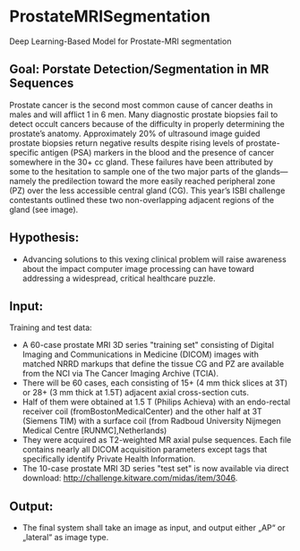 # ProstateMRISegmentation
Deep Learning-Based Model for Prostate-MRI segmentation

## Goal: Porstate Detection/Segmentation in MR Sequences

Prostate cancer is the second most common cause of cancer deaths in males and will afflict 1 in 6 men. Many diagnostic prostate biopsies fail to detect occult cancers because of the difficulty in properly determining the prostate’s anatomy. Approximately 20% of ultrasound image guided prostate biopsies return negative results despite rising levels of prostate-specific antigen (PSA) markers in the blood and the presence of cancer somewhere in the 30+ cc gland. These failures have been attributed by some to the hesitation to sample one of the two major parts of the glands— namely the predilection toward the more easily reached peripheral zone (PZ) over the less accessible central gland (CG). This year’s ISBI challenge contestants outlined these two non-overlapping adjacent regions of the gland (see image).
    
    
## Hypothesis:

-  Advancing solutions to this vexing clinical problem will raise awareness about the impact computer image processing can have toward addressing a widespread, critical healthcare puzzle. 


## Input:
Training and test data:
- A 60-case prostate MRI 3D series "training set" consisting of Digital Imaging and Communications in Medicine (DICOM) images with matched NRRD markups that define the tissue CG and PZ are available from the NCI via The Cancer Imaging Archive (TCIA).
- There will be 60 cases, each consisting of 15+ (4 mm thick slices at 3T) or 28+ (3 mm thick at 1.5T) adjacent axial cross-section cuts. 
- Half of them were obtained at 1.5 T (Philips Achieva) with an endo-rectal receiver coil (fromBostonMedicalCenter) and the other half at 3T (Siemens TIM) with a surface coil (from Radboud University Nijmegen Medical Centre [RUNMC],Netherlands)
- They were acquired as T2-weighted MR axial pulse sequences. Each file contains nearly all DICOM acquisition parameters except tags that specifically identify Private Health Information. 
- The 10-case prostate MRI 3D series "test set" is now available via direct download: http://challenge.kitware.com/midas/item/3046.


## Output:
- The final system shall take an image as input, and output either „AP“ or „lateral“ as image type.
